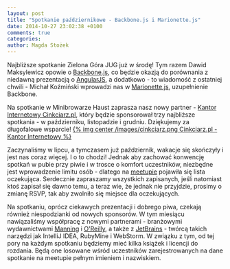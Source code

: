 ```yaml
---
layout: post
title: "Spotkanie październikowe - Backbone.js i Marionette.js"
date: 2014-10-27 23:02:38 +0100
comments: true
categories: 
author: Magda Stożek
---
```

Najbliższe spotkanie Zielona Góra JUG już w środę! Tym razem Dawid Maksylewicz opowie o <a href="http://backbonejs.org/" target="_blank">Backbone.js</a>, co będzie okazją do porównania z niedawną prezentacją o <a href="https://angularjs.org/" target="_blank">AngularJS</a>, a dodatkowo - to wiadomość z ostatniej chwili - Michał Koźmiński wprowadzi nas w <a href="http://marionettejs.com/" target="_blank">Marionette.js</a>, uzupełnienie Backbone.

Na spotkanie w Minibrowarze Haust zaprasza nasz nowy partner - <a href="http://cinkciarz.pl/" target="_blank">Kantor Internetowy Cinkciarz.pl</a>, który będzie sponsorował trzy najbliższe spotkania - w październiku, listopadzie i grudniu. Dziękujemy za długofalowe wsparcie!
[{% img center /images/cinkciarz.png Cinkciarz.pl - Kantor Internetowy %}](http://cinkciarz.pl)

<!-- more -->

Zaczynaliśmy w lipcu, a tymczasem już październik, wakacje się skończyły i jest nas coraz więcej. I o to chodzi! Jednak aby zachować konwencję spotkań w pubie przy piwie i w trosce o komfort uczestników, niezbędne jest wprowadzenie limitu osób - dlatego na <a href="http://www.meetup.com/Zielona-Gora-JUG/events/209310412/" target="_blank">meetupie</a> pojawiła się lista oczekująca. Serdecznie zapraszamy wszystkich zapisanych, jeśli natomiast ktoś zapisał się dawno temu, a teraz wie, że jednak nie przyjdzie, prosimy o zmianę RSVP, tak aby zwolniło się miejsce dla oczekujących.

Na spotkaniu, oprócz ciekawych prezentacji i dobrego piwa, czekają również niespodzianki od nowych sponsorów. W tym miesiącu nawiązaliśmy współpracę z nowymi partnerami - branżowymi wydawnictwami <a href="http://manning.com/" target="_blank">Manning</a> i <a href="http://oreilly.com/" target="_blank">O'Reilly</a>, a także z <a href="http://jetbrains.com/" target="_blank">JetBrains</a> - twórcą takich narzędzi jak IntelliJ IDEA, RubyMine i WebStorm. W związku z tym, od tej pory na każdym spotkaniu będziemy mieć kilka książek i licencji do rozdania. Będą one losowane wśród uczestników zarejestrowanych na dane spotkanie na meetupie pełnym imieniem i nazwiskiem.
